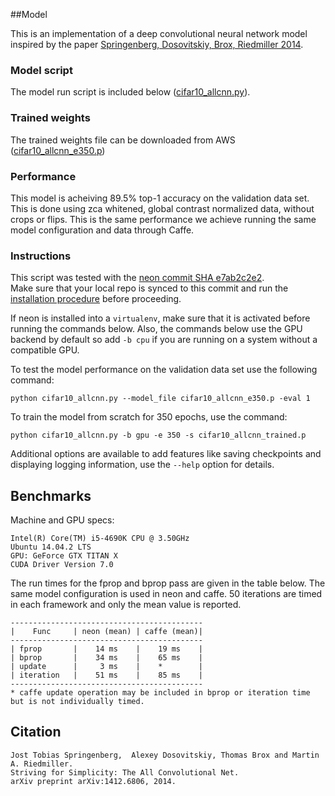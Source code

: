 ##Model

This is an implementation of a deep convolutional neural network model inspired by the paper 
[Springenberg, Dosovitskiy, Brox, Riedmiller 2014](http://arxiv.org/abs/1412.6806). 

### Model script
The model run script is included below 
([cifar10_allcnn.py](https://gist.github.com/nervanazoo/47198f475260e77f64fe#file-cifar10_allcnn-py)).

### Trained weights
The trained weights file can be downloaded from AWS 
([cifar10_allcnn_e350.p](https://s3-us-west-1.amazonaws.com/nervana-modelzoo/cifar10_allcnn/cifar10_allcnn_e350.p))

### Performance
This model is acheiving 89.5% top-1 accuracy on the validation data set.  This is done using zca whitened, 
global contrast normalized data, without crops or flips.  This is the same performance we achieve running the 
same model configuration and data through Caffe.  

### Instructions
This script was tested with the 
[neon commit SHA e7ab2c2e2](https://github.com/NervanaSystems/neon/commit/e7ab2c2e27f113a4d36d17ba8c79546faed7d916).  
Make sure that your local repo is synced to this commit and run the 
[installation procedure](http://neon.nervanasys.com/docs/latest/user_guide.html#installation) before proceeding.  


If neon is installed into a `virtualenv`, make sure that it is activated before running the commands below.  Also, the commands below use the GPU backend by default so add `-b cpu` if you are running on a system without a compatible GPU.


To test the model performance on the validation data set use the following command:
```
python cifar10_allcnn.py --model_file cifar10_allcnn_e350.p -eval 1
```

To train the model from scratch for 350 epochs, use the command:
```
python cifar10_allcnn.py -b gpu -e 350 -s cifar10_allcnn_trained.p
```

Additional options are available to add features like saving checkpoints and displaying logging information, 
use the `--help` option for details.


## Benchmarks

Machine and GPU specs:
```
Intel(R) Core(TM) i5-4690K CPU @ 3.50GHz
Ubuntu 14.04.2 LTS
GPU: GeForce GTX TITAN X
CUDA Driver Version 7.0
```

The run times for the fprop and bprop pass are given in the table below.  The same model configuration is used in neon and caffe.  50 iterations are timed in each framework and only the mean value is reported. 


```
-------------------------------------------
|    Func     | neon (mean) | caffe (mean)|
-------------------------------------------
| fprop       |    14 ms    |    19 ms    |
| bprop       |    34 ms    |    65 ms    |
| update      |     3 ms    |    *        | 
| iteration   |    51 ms    |    85 ms    |
-------------------------------------------
* caffe update operation may be included in bprop or iteration time but is not individually timed.
```


## Citation

```
Jost Tobias Springenberg,  Alexey Dosovitskiy, Thomas Brox and Martin A. Riedmiller. 
Striving for Simplicity: The All Convolutional Net. 
arXiv preprint arXiv:1412.6806, 2014.
```